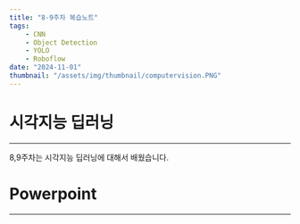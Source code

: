```yaml
---
title: "8-9주차 복습노트"
tags:
    - CNN
    - Object Detection
    - YOLO
    - Roboflow
date: "2024-11-01"
thumbnail: "/assets/img/thumbnail/computervision.PNG"
---
```


# 시각지능 딥러닝
---
8,9주차는 시각지능 딥러닝에 대해서 배웠습니다.

# Powerpoint
---






